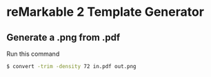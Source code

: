 # reMarkable 2 Template Generator

## Generate a .png from .pdf

Run this command

```sh
$ convert -trim -density 72 in.pdf out.png
```
